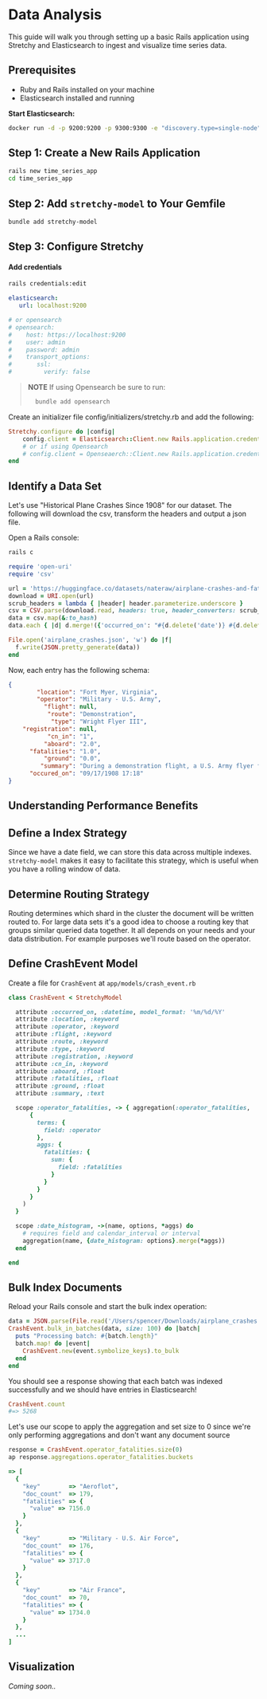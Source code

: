 # Data Analysis

This guide will walk you through setting up a basic Rails application using Stretchy and Elasticsearch to ingest and visualize time series data.

## Prerequisites

- Ruby and Rails installed on your machine
- Elasticsearch installed and running



__Start Elasticsearch:__

```sh
docker run -d -p 9200:9200 -p 9300:9300 -e "discovery.type=single-node" docker.elastic.co/elasticsearch/elasticsearch:7.15.0
```

## Step 1: Create a New Rails Application

```sh
rails new time_series_app
cd time_series_app
```

## Step 2: Add `stretchy-model` to Your Gemfile
```sh
bundle add stretchy-model   
```
## Step 3: Configure Stretchy
#### Add credentials
```sh
rails credentials:edit
```

```yaml
elasticsearch:
   url: localhost:9200

# or opensearch
# opensearch:
#    host: https://localhost:9200
#    user: admin
#    password: admin
#    transport_options:
#       ssl:
#         verify: false
```

> __NOTE__ If using Opensearch be sure to run:
> ```sh
>   bundle add opensearch
> ```

Create an initializer file config/initializers/stretchy.rb and add the following:
```ruby
Stretchy.configure do |config|
    config.client = Elasticsearch::Client.new Rails.application.credentials.elasticsearch
    # or if using Opensearch
    # config.client = Openseaerch::Client.new Rails.application.credentials.opensearch
end
```
## Identify a Data Set

Let's use "Historical Plane Crashes Since 1908" for our dataset. The following will download the csv, transform the headers and output a json file. 

Open a Rails console:
```sh
rails c
```

```ruby
require 'open-uri'
require 'csv'

url = 'https://huggingface.co/datasets/nateraw/airplane-crashes-and-fatalities/resolve/main/Airplane_Crashes_and_Fatalities_Since_1908.csv?download=true'
download = URI.open(url)
scrub_headers = lambda { |header| header.parameterize.underscore }
csv = CSV.parse(download.read, headers: true, header_converters: scrub_headers)
data = csv.map(&:to_hash)
data.each { |d| d.merge!({'occurred_on': "#{d.delete('date')} #{d.delete('time')}"}); d.delete('index') }

File.open('airplane_crashes.json', 'w') do |f|
  f.write(JSON.pretty_generate(data))
end
```

Now, each entry has the following schema:
```json
{
        "location": "Fort Myer, Virginia",
        "operator": "Military - U.S. Army",
          "flight": null,
           "route": "Demonstration",
            "type": "Wright Flyer III",
    "registration": null,
           "cn_in": "1",
          "aboard": "2.0",
      "fatalities": "1.0",
          "ground": "0.0",
         "summary": "During a demonstration flight, a U.S. Army flyer flown by Orville Wright nose-dived into the ground from a height of approximately 75 feet, killing Lt. Thomas E. Selfridge who was a passenger. This was the first recorded airplane fatality in history.  One of two propellers separated in flight, tearing loose the wires bracing the rudder and causing the loss of control of the aircraft.  Orville Wright suffered broken ribs, pelvis and a leg.  Selfridge suffered a crushed skull and died a short time later.",
      "occured_on": "09/17/1908 17:18"
}
```

## Understanding Performance Benefits
## Define a Index Strategy

Since we have a date field, we can store this data across multiple indexes. `stretchy-model` makes it easy to facilitate this strategy, which is useful when you have a rolling window of data. 

## Determine Routing Strategy

Routing determines which shard in the cluster the document will be written routed to. For large data sets it's a good idea to choose a routing key that groups similar queried data together. It all depends on your needs and your data distribution. For example purposes we'll route based on the operator.

## Define CrashEvent Model
Create a file for `CrashEvent` at `app/models/crash_event.rb`

```ruby
class CrashEvent < StretchyModel

  attribute :occurred_on, :datetime, model_format: '%m/%d/%Y'
  attribute :location, :keyword
  attribute :operator, :keyword
  attribute :flight, :keyword
  attribute :route, :keyword
  attribute :type, :keyword
  attribute :registration, :keyword
  attribute :cn_in, :keyword
  attribute :aboard, :float
  attribute :fatalities, :float
  attribute :ground, :float
  attribute :summary, :text

  scope :operator_fatalities, -> { aggregation(:operator_fatalities, 
      {
        terms: {
          field: :operator
        }, 
        aggs: {
          fatalities: {
            sum: {
              field: :fatalities
            }
          }
        }
      }
    ) 
  }

  scope :date_histogram, ->(name, options, *aggs) do
    # requires field and calendar_interval or interval
    aggregation(name, {date_histogram: options}.merge(*aggs))
  end

end

```


## Bulk Index Documents


Reload your Rails console and start the bulk index operation:

```ruby
data = JSON.parse(File.read('/Users/spencer/Downloads/airplane_crashes.json'))
CrashEvent.bulk_in_batches(data, size: 100) do |batch|
  puts "Processing batch: #{batch.length}"
  batch.map! do |event|
    CrashEvent.new(event.symbolize_keys).to_bulk
  end
end
```

You should see a response showing that each batch was indexed successfully and we should have entries in Elasticsearch!

```ruby
CrashEvent.count
#=> 5268
```

Let's use our scope to apply the aggregation and set size to 0 since we're only performing aggregations and don't want any document source
```ruby
response = CrashEvent.operator_fatalities.size(0)
ap response.aggregations.operator_fatalities.buckets
```

```ruby
=> [
  {
    "key"        => "Aeroflot",
    "doc_count"  => 179,
    "fatalities" => {
      "value" => 7156.0
    }
  },
  {
    "key"        => "Military - U.S. Air Force",
    "doc_count"  => 176,
    "fatalities" => {
      "value" => 3717.0
    }
  },
  {
    "key"        => "Air France",
    "doc_count"  => 70,
    "fatalities" => {
      "value" => 1734.0
    }
  },
  ...
]
```


## Visualization
_Coming soon.._